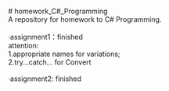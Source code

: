 <br/>
# homework_C#_Programming <br/>
A repository for homework to C# Programming.<br/> <br/>
·assignment1：finished<br/>
  attention:  <br/>
             1.appropriate names for variations;<br/>
             2.try...catch... for Convert<br/>
             <br/>
·assignment2: finished<br/>
